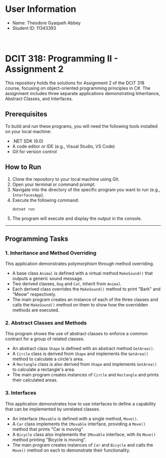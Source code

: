 # User Information
- Name: Theodore Gyaqueh Abbey
- Student ID: 11343393  
<br><br />
# DCIT 318: Programming II - Assignment 2

This repository holds the solutions for Assignment 2 of the DCIT 318 course, focusing on object-oriented programming principles in C#. The assignment includes three separate applications demonstrating Inheritance, Abstract Classes, and Interfaces.

## Prerequisites

To build and run these programs, you will need the following tools installed on your local machine:
* .NET SDK (9.0)
* A code editor or IDE (e.g., Visual Studio, VS Code)
* Git for version control

## How to Run

1.  Clone the repository to your local machine using Git.
2.  Open your terminal or command prompt.
3.  Navigate into the directory of the specific program you want to run (e.g., `InterfacesApp`).
4.  Execute the following command:
    ```sh
    dotnet run
    ```
5.  The program will execute and display the output in the console.

---

## Programming Tasks

### 1. Inheritance and Method Overriding

This application demonstrates polymorphism through method overriding.
* A base class `Animal` is defined with a virtual method `MakeSound()` that outputs a generic sound message.
* Two derived classes, `Dog` and `Cat`, inherit from `Animal`.
* Each derived class overrides the `MakeSound()` method to print "Bark" and "Meow" respectively.
* The main program creates an instance of each of the three classes and calls the `MakeSound()` method on them to show how the overridden methods are executed.

### 2. Abstract Classes and Methods

This program shows the use of abstract classes to enforce a common contract for a group of related classes.
* An abstract class `Shape` is defined with an abstract method `GetArea()`.
* A `Circle` class is derived from `Shape` and implements the `GetArea()` method to calculate a circle's area.
* A `Rectangle` class is also derived from `Shape` and implements `GetArea()` to calculate a rectangle's area.
* The main program creates instances of `Circle` and `Rectangle` and prints their calculated areas.

### 3. Interfaces

This application demonstrates how to use interfaces to define a capability that can be implemented by unrelated classes.
* An interface `IMovable` is defined with a single method, `Move()`.
* A `Car` class implements the `IMovable` interface, providing a `Move()` method that prints "Car is moving".
* A `Bicycle` class also implements the `IMovable` interface, with its `Move()` method printing "Bicycle is moving".
* The main program creates instances of `Car` and `Bicycle` and calls the `Move()` method on each to demonstrate their functionality.
